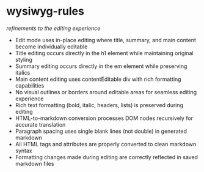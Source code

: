 # wysiwyg-rules
*refinements to the editing experience*

- Edit mode uses in-place editing where title, summary, and main content become individually editable
- Title editing occurs directly in the h1 element while maintaining original styling
- Summary editing occurs directly in the em element while preserving italics
- Main content editing uses contentEditable div with rich formatting capabilities
- No visual outlines or borders around editable areas for seamless editing experience
- Rich text formatting (bold, italic, headers, lists) is preserved during editing
- HTML-to-markdown conversion processes DOM nodes recursively for accurate translation
- Paragraph spacing uses single blank lines (not double) in generated markdown
- All HTML tags and attributes are properly converted to clean markdown syntax
- Formatting changes made during editing are correctly reflected in saved markdown files